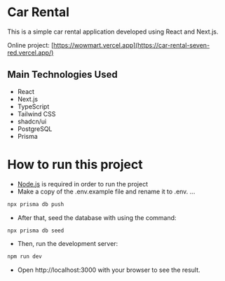 # Car Rental

This is a simple car rental application developed using React and Next.js.

Online project: [https://wowmart.vercel.app](https://car-rental-seven-red.vercel.app/)

## Main Technologies Used

- React
- Next.js
- TypeScript
- Tailwind CSS
- shadcn/ui
- PostgreSQL
- Prisma

# How to run this project

- [Node.js](https://nodejs.org/en) is required in order to run the project
- Make a copy of the .env.example file and rename it to .env.
...

```bash
npx prisma db push
```

- After that, seed the database with using the command:

```bash
npx prisma db seed
```

- Then, run the development server:

```bash
npm run dev
```

- Open http://localhost:3000 with your browser to see the result.

